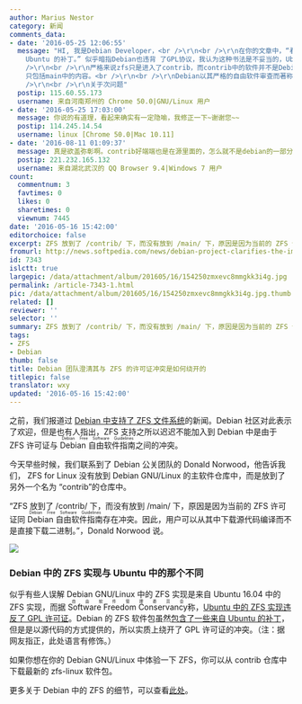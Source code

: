 ```yaml
---
author: Marius Nestor
category: 新闻
comments_data:
- date: '2016-05-25 12:06:55'
  message: "HI, 我是Debian Developer，<br />\r\n<br />\r\n在你的文章中，“看起来 Debian 的 ZFS 软件包包含了一些来自
    Ubuntu 的补丁。” 似乎暗指Debian也违背 了GPL协议，我认为这种书法是不妥当的，Ubuntu违背GPL许可是因为Ubuntu包含了二进制的cddl模块和zgpl模块，并不是说Ubuntu的补丁也违反了GPL协议。<br
    />\r\n<br />\r\n严格来说zfs只是进入了contrib，而contrib中的软件并不是Debian gnu/linux的一部分，Debian
    只包括main中的内容。<br />\r\n<br />\r\nDebian以其严格的自由软件审查而著称，并以此确保Debian系统对于用户是安全的，用户不会因为使用Debian而导致法律上的风险。<br
    />\r\n<br />\r\n关于次问题"
  postip: 115.60.55.173
  username: 来自河南郑州的 Chrome 50.0|GNU/Linux 用户
- date: '2016-05-25 17:03:00'
  message: 你说的有道理，看起来确实有一定隐喻，我修正一下~谢谢您~~
  postip: 114.245.14.54
  username: linux [Chrome 50.0|Mac 10.11]
- date: '2016-08-11 01:09:37'
  message: 真是欲盖弥彰啊。contrib好端端也是在源里面的，怎么就不是debian的一部分了？就好像你家里藏了什么违法的东西，你一句这不是我家的东西就没关系了似的，你们debian可以的啊，自嗨得很快乐。我再举个例子，ffmpeg包含了非自由的插件，你们源里面有ffmpeg二进制文件，你们可以辩称非自由的插件没有编译进去，但是人家fedora就没让ffmpeg进源。要我看在所谓自由上你们debian就是自欺欺人得厉害。
  postip: 221.232.165.132
  username: 来自湖北武汉的 QQ Browser 9.4|Windows 7 用户
count:
  commentnum: 3
  favtimes: 0
  likes: 0
  sharetimes: 0
  viewnum: 7445
date: '2016-05-16 15:42:00'
editorchoice: false
excerpt: ZFS 放到了 /contrib/ 下，而没有放到 /main/ 下，原因是因为当前的 ZFS 许可证同 Debian 自由软件指南存在冲突。因此，用户可以从其中下载源代码编译而不是直接下载二进制。
fromurl: http://news.softpedia.com/news/debian-project-clarifies-the-implementation-of-zfs-for-linux-in-debian-gnu-linux-504090.shtml
id: 7343
islctt: true
largepic: /data/attachment/album/201605/16/154250zmxevc8mmgkk3i4g.jpg
permalink: /article-7343-1.html
pic: /data/attachment/album/201605/16/154250zmxevc8mmgkk3i4g.jpg.thumb.jpg
related: []
reviewer: ''
selector: ''
summary: ZFS 放到了 /contrib/ 下，而没有放到 /main/ 下，原因是因为当前的 ZFS 许可证同 Debian 自由软件指南存在冲突。因此，用户可以从其中下载源代码编译而不是直接下载二进制。
tags:
- ZFS
- Debian
thumb: false
title: Debian 团队澄清其与 ZFS 的许可证冲突是如何绕开的
titlepic: false
translator: wxy
updated: '2016-05-16 15:42:00'
---
```


之前，我们报道过 [Debian 中支持了 ZFS 文件系统](/article-7341-1.html)的新闻。Debian 社区对此表示了欢迎，但是也有人指出，ZFS 支持之所以迟迟不能加入到 Debian 中是由于 ZFS 许可证与 <ruby> Debian 自由软件指南 <rp>  （ </rp> <rt>  Debian Free Software Guidelines </rt> <rp>  ） </rp></ruby>之间的冲突。


今天早些时候，我们联系到了 Debian 公关团队的 Donald Norwood，他告诉我们， ZFS for Linux 没有放到 Debian GNU/Linux 的主软件仓库中，而是放到了另外一个名为 “contrib”的仓库中。


“ZFS 放到了 /contrib/ 下，而没有放到 /main/ 下，原因是因为当前的 ZFS 许可证同 <ruby> Debian 自由软件指南 <rp>  （ </rp> <rt>  Debian Free Software Guidelines </rt> <rp>  ） </rp></ruby>存在冲突。因此，用户可以从其中下载源代码编译而不是直接下载二进制。”，Donald Norwood 说。


![](/data/attachment/album/201605/16/154250zmxevc8mmgkk3i4g.jpg)


### Debian 中的 ZFS 实现与 Ubuntu 中的那个不同


似乎有些人误解 Debian GNU/Linux 中的 ZFS 实现是来自 Ubuntu 16.04 中的 ZFS 实现，而据 <ruby> Software Freedom Conservancy <rp>  （ </rp> <rt>  自由软件管理委员会 </rt> <rp>  ） </rp></ruby> 称，[Ubuntu 中的 ZFS 实现违反了 GPL 许可证](https://sfconservancy.org/blog/2016/feb/25/zfs-and-linux/)。Debian 的 ZFS 软件包虽然[包含了一些来自 Ubuntu 的补丁](https://tracker.debian.org/news/767790)，但是是以源代码的方式提供的，所以实质上绕开了 GPL 许可证的冲突。（注：据网友指正，此处语言有修饰。）


如果你想在你的 Debian GNU/Linux 中体验一下 ZFS，你可以从 contrib 仓库中下载最新的 zfs-linux 软件包。


更多关于 Debian 中的 ZFS 的细节，可以查看[此处](https://bits.debian.org/2016/05/what-does-it-mean-that-zfs-is-in-debian.html)。
